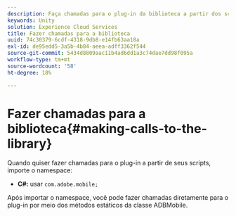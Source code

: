 ```yaml
---
description: Faça chamadas para o plug-in da biblioteca a partir dos scripts.
keywords: Unity
solution: Experience Cloud Services
title: Fazer chamadas para a biblioteca
uuid: 74c30379-6cdf-4318-9db8-e14fb63aa18a
exl-id: de95edd5-3a5b-4b84-aeea-adff3362f544
source-git-commit: 5434d8809aac11b4ad6dd1a3c74dae7dd98f095a
workflow-type: tm+mt
source-wordcount: '58'
ht-degree: 18%

---
```


# Fazer chamadas para a biblioteca{#making-calls-to-the-library}

Quando quiser fazer chamadas para o plug-in a partir de seus scripts, importe o namespace:

* **C#:** usar `com.adobe.mobile;`

Após importar o namespace, você pode fazer chamadas diretamente para o plug-in por meio dos métodos estáticos da classe ADBMobile.
